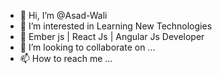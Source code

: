- 👋 Hi, I’m @Asad-Wali
- 👀 I’m interested in Learning New Technologies 
- 🌱 Ember js | React Js | Angular Js Developer
- 💞️ I’m looking to collaborate on ...
- 📫 How to reach me ...

<!---
Asad-Wali/Asad-Wali is a ✨ special ✨ repository because its `README.md` (this file) appears on your GitHub profile.
You can click the Preview link to take a look at your changes.
--->
